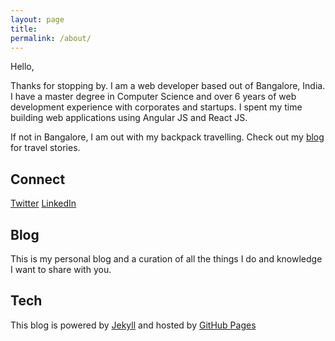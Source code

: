 ```yaml
---
layout: page
title:
permalink: /about/
---
```



Hello,

 Thanks for stopping by. I am a web developer based out of Bangalore, India. I have a master degree in Computer Science and over 6 years of web development experience with corporates and startups. I spent my time building web applications using Angular JS and React JS.

If not in Bangalore, I am out with my backpack travelling. Check out my [blog](http://nobal.in/tags/#Travel) for travel stories.

## Connect

[Twitter](https://twitter.com/nobalmohan)   [LinkedIn](https://www.linkedin.com/in/nobal-mohan)

## Blog

This is my personal blog and a curation of all the things I do and knowledge I want to share with you.

## Tech
This blog is powered by [Jekyll](https://jekyllrb.com/) and hosted by [GitHub Pages](https://pages.github.com/)
